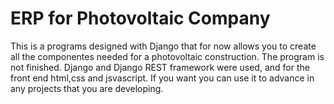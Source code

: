 # ERP for Photovoltaic Company
This is a programs designed with Django that for now allows you to create all the componentes needed for a photovoltaic construction.
The program is not finished.
Django and Django REST framework were used, and for the front end html,css and jsvascript.
If you want you can use it to advance in any projects that you are developing.
